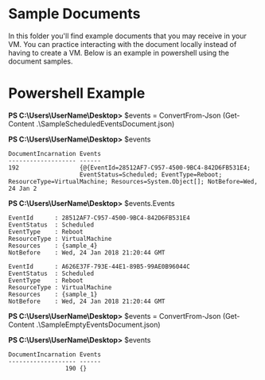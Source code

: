 # Sample Documents

In this folder you'll find example documents that you may receive in your VM. You can practice interacting with the document locally instead of having to create a VM. Below is an example in powershell using the document samples.

# Powershell Example
**PS C:\Users\UserName\Desktop>** $events = ConvertFrom-Json (Get-Content .\SampleScheduledEventsDocument.json)

**PS C:\Users\UserName\Desktop>** $events


```
DocumentIncarnation Events
------------------- ------
192                 {@{EventId=28512AF7-C957-4500-9BC4-842D6FB531E4;  
                    EventStatus=Scheduled; EventType=Reboot; ResourceType=VirtualMachine; Resources=System.Object[]; NotBefore=Wed, 24 Jan 2

```

**PS C:\Users\UserName\Desktop>** $events.Events

```
EventId      : 28512AF7-C957-4500-9BC4-842D6FB531E4
EventStatus  : Scheduled
EventType    : Reboot
ResourceType : VirtualMachine
Resources    : {sample_4}
NotBefore    : Wed, 24 Jan 2018 21:20:44 GMT

EventId      : A626E37F-793E-44E1-89B5-99AE0B96044C
EventStatus  : Scheduled
EventType    : Reboot
ResourceType : VirtualMachine
Resources    : {sample_1}
NotBefore    : Wed, 24 Jan 2018 21:20:44 GMT
```

**PS C:\Users\UserName\Desktop>** $events = ConvertFrom-Json (Get-Content .\SampleEmptyEventsDocument.json)

**PS C:\Users\UserName\Desktop>** $events

```
DocumentIncarnation Events
------------------- ------
                190 {}

```


